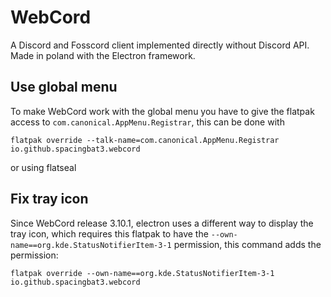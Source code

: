 # WebCord
A Discord and Fosscord client implemented directly without Discord API. Made in poland with the Electron framework.

## Use global menu
To make WebCord work with the global menu you have to give the flatpak access to `com.canonical.AppMenu.Registrar`, this can be done with
```
flatpak override --talk-name=com.canonical.AppMenu.Registrar io.github.spacingbat3.webcord
```
or using flatseal

## Fix tray icon
Since WebCord release 3.10.1, electron uses a different way to display the tray icon, which requires this flatpak to have the `--own-name==org.kde.StatusNotifierItem-3-1` permission, this command adds the permission:
```
flatpak override --own-name==org.kde.StatusNotifierItem-3-1 io.github.spacingbat3.webcord
```
